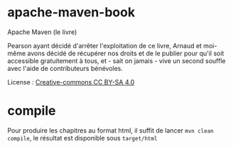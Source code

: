 apache-maven-book
=================

Apache Maven (le livre)

Pearson ayant décidé d'arrêter l'exploitation de ce livre, Arnaud et moi-même avons décidé de récupérer nos droits et de le publier pour qu'il soit accessible gratuitement à tous, et - sait on jamais - vive un second souffle avec l'aide de contributeurs bénévoles.

License : [Creative-commons CC BY-SA 4.0](http://creativecommons.org/licenses/by-nc-sa/4.0/deed.fr)

compile
=======

Pour produire les chapitres au format html, il suffit de lancer ```mvn clean compile```, le résultat est disponible sous ```target/html```

